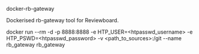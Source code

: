docker-rb-gateway

Dockerised rb-gateway tool for Reviewboard.

docker run --rm -d -p 8888:8888 -e HTP_USER=<htpasswd_username> -e HTP_PSWD=<htpasswd_password> -v <path_to_sources>:/git --name rb_gateway rb_gateway
